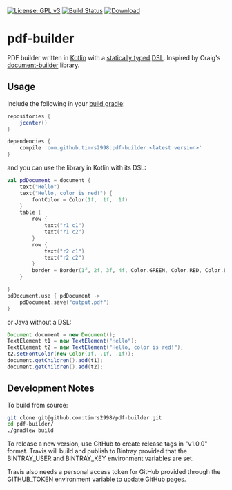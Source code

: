 [![License: GPL v3](https://img.shields.io/badge/License-GPL%20v3-blue.svg)](http://www.gnu.org/licenses/gpl-3.0)
[![Build Status](https://travis-ci.org/timrs2998/pdf-builder.svg?branch=master)](https://travis-ci.org/timrs2998/pdf-builder)
[![Download](https://api.bintray.com/packages/timrs2998/maven/pdf-builder/images/download.svg) ](https://bintray.com/timrs2998/maven/pdf-builder/_latestVersion)

# pdf-builder

PDF builder written in [Kotlin](https://kotlinlang.org/) with a [statically typed](https://en.wikipedia.org/wiki/Type_system#Static_type_checking) [DSL](https://en.wikipedia.org/wiki/Domain-specific_language). Inspired by Craig's [document-builder](https://github.com/craigburke/document-builder) library.

## Usage

Include the following in your [build.gradle](https://docs.gradle.org/current/userguide/userguide_single.html):

```groovy
repositories {
    jcenter()
}

dependencies {
    compile 'com.github.timrs2998:pdf-builder:<latest version>'
}
```

and you can use the library in Kotlin with its DSL:

```kotlin
val pdDocument = document {
    text("Hello")
    text("Hello, color is red!") {
        fontColor = Color(1f, .1f, .1f)
    }
    table {
        row {
            text("r1 c1")
            text("r1 c2")
        }
        row {
            text("r2 c1")
            text("r2 c2")
        }
        border = Border(1f, 2f, 3f, 4f, Color.GREEN, Color.RED, Color.BLUE, Color.BLACK)
    }

}
pdDocument.use { pdDocument ->
    pdDocument.save("output.pdf")
}
```

or Java without a DSL:

```java
Document document = new Document();
TextElement t1 = new TextElement("Hello");
TextElement t2 = new TextElement("Hello, color is red!");
t2.setFontColor(new Color(1f, .1f, .1f));
document.getChildren().add(t1);
document.getChildren().add(t2);
```

## Development Notes

To build from source:

```bash
git clone git@github.com:timrs2998/pdf-builder.git
cd pdf-builder/
./gradlew build
```

To release a new version, use GitHub to create release tags in "v1.0.0" format.
Travis will build and publish to Bintray provided that the BINTRAY_USER and 
BINTRAY_KEY environment variables are set.

Travis also needs a personal access token for GitHub provided through the GITHUB_TOKEN environment variable to update GitHub pages.

